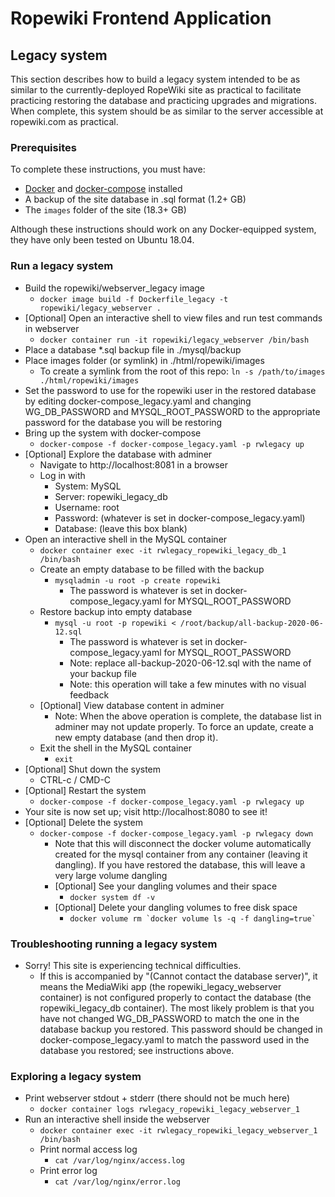 # Ropewiki Frontend Application

## Legacy system

This section describes how to build a legacy system intended to be as similar to the currently-deployed RopeWiki site as practical to facilitate practicing restoring the database and practicing upgrades and migrations.  When complete, this system should be as similar to the server accessible at ropewiki.com as practical.

### Prerequisites

To complete these instructions, you must have:
* [Docker](https://docs.docker.com/get-docker/) and [docker-compose](https://docs.docker.com/compose/install/) installed
* A backup of the site database in .sql format (1.2+ GB)
* The `images` folder of the site (18.3+ GB)

Although these instructions should work on any Docker-equipped system, they have only been tested on Ubuntu 18.04.

### Run a legacy system

* Build the ropewiki/webserver_legacy image
  * `docker image build -f Dockerfile_legacy -t ropewiki/legacy_webserver .`
* [Optional] Open an interactive shell to view files and run test commands in webserver
  * `docker container run -it ropewiki/legacy_webserver /bin/bash`
* Place a database *.sql backup file in ./mysql/backup
* Place images folder (or symlink) in ./html/ropewiki/images
  * To create a symlink from the root of this repo: `ln -s /path/to/images ./html/ropewiki/images`
* Set the password to use for the ropewiki user in the restored database by editing docker-compose_legacy.yaml and changing WG_DB_PASSWORD and MYSQL_ROOT_PASSWORD to the appropriate password for the database you will be restoring
* Bring up the system with docker-compose
  * `docker-compose -f docker-compose_legacy.yaml -p rwlegacy up`
* [Optional] Explore the database with adminer
  * Navigate to http://localhost:8081 in a browser
  * Log in with
    * System: MySQL
    * Server: ropewiki_legacy_db
    * Username: root
    * Password: (whatever is set in docker-compose_legacy.yaml)
    * Database: (leave this box blank)
* Open an interactive shell in the MySQL container
  * `docker container exec -it rwlegacy_ropewiki_legacy_db_1 /bin/bash`
  * Create an empty database to be filled with the backup
    * `mysqladmin -u root -p create ropewiki`
      * The password is whatever is set in docker-compose_legacy.yaml for MYSQL_ROOT_PASSWORD
  * Restore backup into empty database
    * `mysql -u root -p ropewiki < /root/backup/all-backup-2020-06-12.sql`
      * The password is whatever is set in docker-compose_legacy.yaml for MYSQL_ROOT_PASSWORD
      * Note: replace all-backup-2020-06-12.sql with the name of your backup file
      * Note: this operation will take a few minutes with no visual feedback
  * [Optional] View database content in adminer
    * Note: When the above operation is complete, the database list in adminer may not update properly.  To force an update, create a new empty database (and then drop it).
  * Exit the shell in the MySQL container
    * `exit`
* [Optional] Shut down the system
  * CTRL-c / CMD-C
* [Optional] Restart the system
  * `docker-compose -f docker-compose_legacy.yaml -p rwlegacy up`
* Your site is now set up; visit http://localhost:8080 to see it!
* [Optional] Delete the system
  * `docker-compose -f docker-compose_legacy.yaml -p rwlegacy down`
    * Note that this will disconnect the docker volume automatically created for the mysql container from any container (leaving it dangling).  If you have restored the database, this will leave a very large volume dangling
    * [Optional] See your dangling volumes and their space
      * `docker system df -v`
    * [Optional] Delete your dangling volumes to free disk space
      * ``docker volume rm `docker volume ls -q -f dangling=true` ``

### Troubleshooting running a legacy system

* Sorry! This site is experiencing technical difficulties.
  * If this is accompanied by "(Cannot contact the database server)", it means the MediaWiki app (the ropewiki_legacy_webserver container) is not configured properly to contact the database (the ropewiki_legacy_db container).  The most likely problem is that you have not changed WG_DB_PASSWORD to match the one in the database backup you restored.  This password should be changed in docker-compose_legacy.yaml to match the password used in the database you restored; see instructions above.

### Exploring a legacy system

* Print webserver stdout + stderr (there should not be much here)
  * `docker container logs rwlegacy_ropewiki_legacy_webserver_1`
* Run an interactive shell inside the webserver
  * `docker container exec -it rwlegacy_ropewiki_legacy_webserver_1 /bin/bash`
  * Print normal access log
    * `cat /var/log/nginx/access.log`
  * Print error log
    * `cat /var/log/nginx/error.log`

